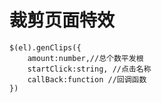 # 裁剪页面特效

```
$(el).genClips({
	amount:number,//总个数平发根
	startClick:string, //点击名称
    callBack:function //回调函数
})
```

